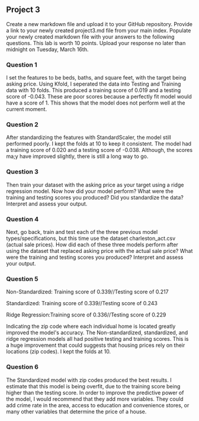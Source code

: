 ## Project 3

Create a new markdown file and upload it to your GitHub repository. Provide a link to your newly created project3.md file from your main index. Populate your newly created markdown file with your answers to the following questions. This lab is worth 10 points. Upload your response no later than midnight on Tuesday, March 16th.

### Question 1

I set the features to be beds, baths, and square feet, with the target being asking price. Using Kfold, I seperated the data into Testing and Training data with 10 folds. This produced a training score of 0.019 and a testing score of -0.043. These are poor scores because a perfectly fit model would have a score of 1. This shows that the model does not perform well at the current moment.

### Question 2
After standardizing the features with StandardScaler, the model still performed poorly. I kept the folds at 10 to keep it consistent. The model had a training score of 0.020 and a testing score of -0.038. Although, the scores ma;y have improved slightly, there is still a long way to go.

### Question 3
Then train your dataset with the asking price as your target using a ridge regression model. Now how did your model perform? What were the training and testing scores you produced? Did you standardize the data? Interpret and assess your output.


### Question 4
Next, go back, train and test each of the three previous model types/specifications, but this time use the dataset charleston_act.csv (actual sale prices). How did each of these three models perform after using the dataset that replaced asking price with the actual sale price? What were the training and testing scores you produced? Interpret and assess your output.

### Question 5

Non-Standardized: Training score of 0.339//Testing score of 0.217


Standardized: Training score of 0.339//Testing score of 0.243


Ridge Regression:Training score of 0.336//Testing score of 0.229

Indicating the zip code where each individual home is located greatly improved the model's accuracy. The Non-standardized, standardized, and ridge regression models all had positive testing and training scores. This is a huge improvement that could suggests that housing prices rely on their locations (zip codes). I kept the folds at 10.


### Question 6
The Standardized model with zip codes produced the best results. I estimate that this model is being overfit, due to the training score being higher than the testing score. In order to improve the predictive power of the model, I would recommend that they add more variables. They could add crime rate in the area, access to education and convenience stores, or many other variables that determine the price of a house.
